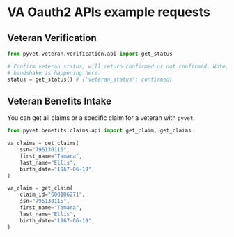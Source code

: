 # VA Oauth2 APIs example requests

## Veteran Verification

```python
from pyvet.veteran.verification.api import get_status

# Confirm veteran status, will return confirmed or not confirmed. Note, oidc
# handshake is happening here.
status = get_status() # {'veteran_status': confirmed}
```

## Veteran Benefits Intake

You can get all claims or a specific claim for a veteran with `pyvet`.

```python
from pyvet.benefits.claims.api import get_claim, get_claims

va_claims = get_claims(
    ssn="796130115",
    first_name="Tamara",
    last_name="Ellis",
    birth_date="1967-06-19",
)

va_claim = get_claim(
    claim_id="600106271",
    ssn="796130115",
    first_name="Tamara",
    last_name="Ellis",
    birth_date="1967-06-19",
)

```
